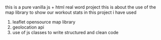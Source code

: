this is a pure vanilla js + html  real word  project 
this is about the use of the map library to show our workout stats 
in this project i have used 
1. leaflet opensource map library
2. geolocation api
3. use of js classes to write structured and clean code 
